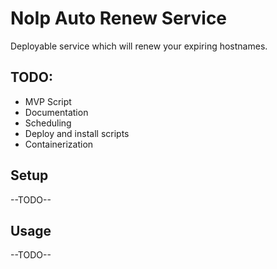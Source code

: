 # NoIp Auto Renew Service

Deployable service which will renew your expiring hostnames.

## TODO:
- MVP Script
- Documentation
- Scheduling
- Deploy and install scripts
- Containerization

## Setup

--TODO--

## Usage

--TODO--